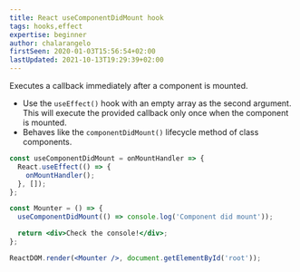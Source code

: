 ```yaml
---
title: React useComponentDidMount hook
tags: hooks,effect
expertise: beginner
author: chalarangelo
firstSeen: 2020-01-03T15:56:54+02:00
lastUpdated: 2021-10-13T19:29:39+02:00
---
```


Executes a callback immediately after a component is mounted.

- Use the `useEffect()` hook with an empty array as the second argument. This will execute the provided callback only once when the component is mounted.
- Behaves like the `componentDidMount()` lifecycle method of class components.

```jsx
const useComponentDidMount = onMountHandler => {
  React.useEffect(() => {
    onMountHandler();
  }, []);
};
```

```jsx
const Mounter = () => {
  useComponentDidMount(() => console.log('Component did mount'));

  return <div>Check the console!</div>;
};

ReactDOM.render(<Mounter />, document.getElementById('root'));
```
